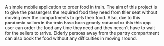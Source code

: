 A simple mobile application to order food in train. The aim of this project is to give the passengers the required food they need from thier seat without moving over the compartments to gets their food. Also, due to this pandemic sellers in the train have been greatly reduced so this this app user can order the food any time they need and they needn't have to wait for the sellers to arrive. Elderly persons away from the pantry compartment can also book the food without any difficulties in moving around.
